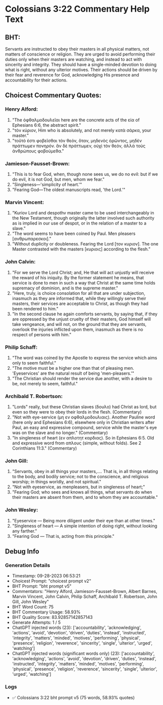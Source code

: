 # Colossians 3:22 Commentary Help Text

## BHT:
Servants are instructed to obey their masters in all physical matters, not matters of conscience or religion. They are urged to avoid performing their duties only when their masters are watching, and instead to act with sincerity and integrity. They should have a single-minded devotion to doing what is right, without any ulterior motives. Their actions should be driven by their fear and reverence for God, acknowledging His presence and accountability for their actions.

## Choicest Commentary Quotes:
### Henry Alford:
1. "The ὀφθαλμοδουλεῖαι here are the concrete acts of the εία of Ephesians 6:6, the abstract spirit."
2. "τὸν κύριον, Him who is absolutely, and not merely κατὰ σάρκα, your master."
3. "τοῦτό ἑστι φοβεῖσθαι τὸν θεόν, ὅταν, μηδενὸς ὁρῶντος, μηδὲν πράττωμεν πονηρόν. ἂν δὲ πράττωμεν, οὐχὶ τὸν θεόν, ἀλλὰ τοὺς ἀνθρώπους φοβούμεθα."

### Jamieson-Fausset-Brown:
1. "This is to fear God, when, though none sees us, we do no evil: but if we do evil, it is not God, but men, whom we fear."
2. "Singleness—'simplicity of heart.'"
3. "Fearing God—The oldest manuscripts read, 'the Lord.'"

### Marvin Vincent:
1. "Kuriov Lord and despothv master came to be used interchangeably in the New Testament, though originally the latter involved such authority as is implied in our use of despot, or in the relation of a master to a slave."
2. "The word seems to have been coined by Paul. Men pleasers [ανθρωπαρεσκοι]."
3. "Without duplicity or doubleness. Fearing the Lord [τον κυριον]. The one Master contrasted with the masters [κυριοις] according to the flesh."

### John Calvin:
1. "For we serve the Lord Christ; and, He that will act unjustly will receive the reward of his iniquity. By the former statement he means, that service is done to men in such a way that Christ at the same time holds supremacy of dominion, and is the supreme master."
2. "Here, truly, is choice consolation for all that are under subjection, inasmuch as they are informed that, while they willingly serve their masters, their services are acceptable to Christ, as though they had been rendered to him."
3. "In the second clause he again comforts servants, by saying that, if they are oppressed by the unjust cruelty of their masters, God himself will take vengeance, and will not, on the ground that they are servants, overlook the injuries inflicted upon them, inasmuch as there is no respect of persons with him."

### Philip Schaff:
1. "The word was coined by the Apostle to express the service which aims only to seem faithful."
2. "The motive must be a higher one than that of pleasing men. 'Eyeservices' are the natural result of being 'men-pleasers.'"
3. "The Christian should render the service due another, with a desire to be, not merely to seem, faithful."

### Archibald T. Robertson:
1. "Lords" really, but these Christian slaves (δουλο) had Christ as lord, but even so they were to obey their lords in the flesh. (Commentary)
2. "Not with eye-service (μη εν οφθαλμοδουλιαις). Another Pauline word (here only and Ephesians 6:6), elsewhere only in Christian writers after Paul, an easy and expressive compound, service while the master's eye was on the slave and no longer." (Commentary)
3. "In singleness of heart (εν απλοτητ καρδιας). So in Ephesians 6:5. Old and expressive word from απλους (simple, without folds). See 2 Corinthians 11:3." (Commentary)

### John Gill:
1. "Servants, obey in all things your masters,.... That is, in all things relating to the body, and bodily service; not to the conscience, and religious worship; in things worldly, and not spiritual."
2. "Not with eyeservice, as menpleasers, but in singleness of heart;"
3. "Fearing God; who sees and knows all things, what servants do when their masters are absent from them, and to whom they are accountable."

### John Wesley:
1. "Eyeservice — Being more diligent under their eye than at other times."
2. "Singleness of heart — A simple intention of doing right, without looking any farther."
3. "Fearing God — That is, acting from this principle."


## Debug Info
### Generation Details
- Timestamp: 09-28-2023 06:53:21
- Choicest Prompt: "choicest prompt v2"
- BHT Prompt: "bht prompt v5"
- Commentators: "Henry Alford, Jamieson-Fausset-Brown, Albert Barnes, Marvin Vincent, John Calvin, Philip Schaff, Archibald T. Robertson, John Gill, John Wesley"
- BHT Word Count: 75
- BHT Commentary Usage: 58.93%
- BHT Quality Score: 83.92857142857143
- Generate Attempts: 1 / 5
- ChatGPT injected words (23):
	['accountability', 'acknowledging', 'actions', 'avoid', 'devotion', 'driven', 'duties', 'instead', 'instructed', 'integrity', 'matters', 'minded', 'motives', 'performing', 'physical', 'presence', 'religion', 'reverence', 'sincerity', 'single', 'ulterior', 'urged', 'watching']
- ChatGPT injected words (significant words only) (23):
	['accountability', 'acknowledging', 'actions', 'avoid', 'devotion', 'driven', 'duties', 'instead', 'instructed', 'integrity', 'matters', 'minded', 'motives', 'performing', 'physical', 'presence', 'religion', 'reverence', 'sincerity', 'single', 'ulterior', 'urged', 'watching']

### Logs
- ✅ Colossians 3:22 bht prompt v5 (75 words, 58.93% quotes)